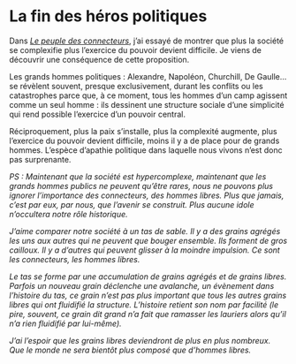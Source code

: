 # La fin des héros politiques

Dans [*Le peuple des connecteurs*](https://tcrouzet.com/le-peuple-des-connecteurs/), j’ai essayé de montrer que plus la société se complexifie plus l’exercice du pouvoir devient difficile. Je viens de découvrir une conséquence de cette proposition.

Les grands hommes politiques : Alexandre, Napoléon, Churchill, De Gaulle… se révèlent souvent, presque exclusivement, durant les conflits ou les catastrophes parce que, à ce moment, tous les hommes d’un camp agissent comme un seul homme : ils dessinent une structure sociale d’une simplicité qui rend possible l’exercice d’un pouvoir central.

Réciproquement, plus la paix s’installe, plus la complexité augmente, plus l’exercice du pouvoir devient difficile, moins il y a de place pour de grands hommes. L’espèce d’apathie politique dans laquelle nous vivons n’est donc pas surprenante.

*PS : Maintenant que la société est hypercomplexe, maintenant que les grands hommes publics ne peuvent qu’être rares, nous ne pouvons plus ignorer l’importance des connecteurs, des hommes libres. Plus que jamais, c’est par eux, par nous, que l’avenir se construit. Plus aucune idole n’occultera notre rôle historique.*

*J’aime comparer notre société à un tas de sable. Il y a des grains agrégés les uns aux autres qui ne peuvent que bouger ensemble. Ils forment de gros cailloux. Il y a d’autres qui peuvent glisser à la moindre impulsion. Ce sont les connecteurs, les hommes libres.*

*Le tas se forme par une accumulation de grains agrégés et de grains libres. Parfois un nouveau grain déclenche une avalanche, un évènement dans l’histoire du tas, ce grain n’est pas plus important que tous les autres grains libres qui ont fluidifié la structure. L’histoire retient son nom par facilité (le pire, souvent, ce grain dit grand n’a fait que ramasser les lauriers alors qu’il n’a rien fluidifié par lui-même).*

*J’ai l’espoir que les grains libres deviendront de plus en plus nombreux. Que le monde ne sera bientôt plus composé que d’hommes libres.*